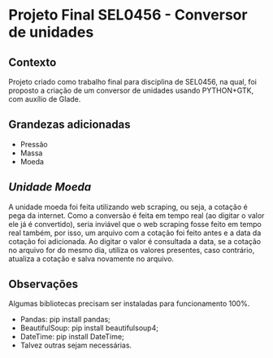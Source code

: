 # Projeto Final SEL0456 - Conversor de unidades

## Contexto
Projeto criado como trabalho final para disciplina de SEL0456, na qual, foi proposto a criação de um conversor de unidades usando PYTHON+GTK, com auxílio de Glade.

## Grandezas adicionadas
 - Pressão
 - Massa
 - Moeda
 
## *Unidade Moeda*
A unidade moeda foi feita utilizando web scraping, ou seja, a cotação é pega da internet. Como a conversão é feita em tempo real (ao digitar o valor ele já é convertido), seria inviável que o web scraping fosse feito em tempo real também, por isso, um arquivo com a cotação foi feito antes e a data da cotação foi adicionada.
Ao digitar o valor é consultada a data, se a cotação no arquivo for do mesmo dia, utiliza os valores presentes, caso contrário, atualiza a cotação e salva novamente no arquivo.
 
## Observações
Algumas bibliotecas precisam ser instaladas para funcionamento 100%.
 - Pandas: pip install pandas;
 - BeautifulSoup: pip install beautifulsoup4;
 - DateTime: pip install DateTime;
 - Talvez outras sejam necessárias.
